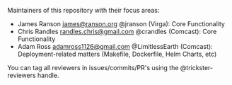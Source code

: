 Maintainers of this repository with their focus areas:

* James Ranson <james@ranson.org> @jranson (Virga): Core Functionality
* Chris Randles <randles.chris@gmail.com> @crandles (Comcast): Core Functionality
* Adam Ross <adamross1126@gmail.com> @LimitlessEarth (Comcast): Deployment-related matters (Makefile, Dockerfile, Helm Charts, etc)


You can tag all reviewers in issues/commits/PR's using the @trickster-reviewers handle.
